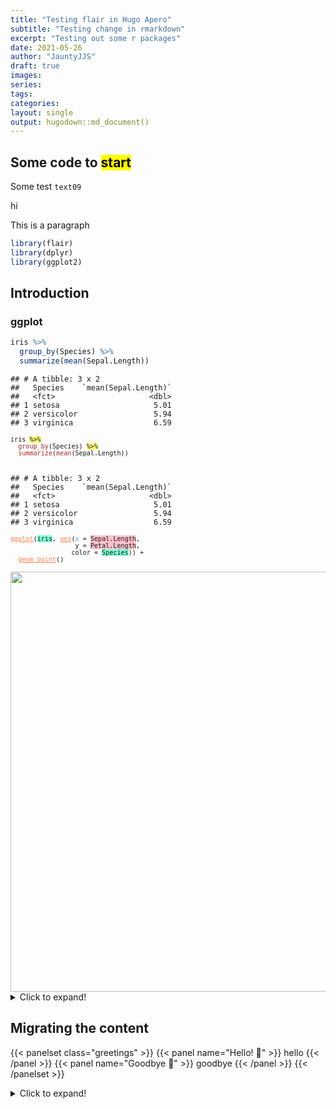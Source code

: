 ```yaml
---
title: "Testing flair in Hugo Apero"
subtitle: "Testing change in rmarkdown"
excerpt: "Testing out some r packages"
date: 2021-05-26
author: "JauntyJJS"
draft: true
images:
series:
tags:
categories:
layout: single
output: hugodown::md_document()
---
```

<script src="{{< blogdown/postref >}}index_files/clipboard/clipboard.min.js"></script>
<link href="{{< blogdown/postref >}}index_files/xaringanExtra-clipboard/xaringanExtra-clipboard.css" rel="stylesheet" />
<script src="{{< blogdown/postref >}}index_files/xaringanExtra-clipboard/xaringanExtra-clipboard.js"></script>
<script>window.xaringanExtraClipboard(null, {"button":"<i class=\"fa fa-clipboard\"><\/i> Copy Code","success":"<i class=\"fa fa-check\" style=\"color: #90BE6D\"><\/i> Copied!","error":"Press Ctrl+C to Copy"})</script>
<link href="{{< blogdown/postref >}}index_files/font-awesome/css/all.css" rel="stylesheet" />
<link href="{{< blogdown/postref >}}index_files/font-awesome/css/v4-shims.css" rel="stylesheet" />






## Some code to <mark class="black_red">start</mark>

Some test `text09` 

hi <i class="fas fa-hands-helping"></i>

<p class="blue">This is a paragraph</p>


```r
library(flair)
library(dplyr)
library(ggplot2)
```

## Introduction

### ggplot


```r
iris %>%
  group_by(Species) %>%
  summarize(mean(Sepal.Length))
```

```
## # A tibble: 3 x 2
##   Species    `mean(Sepal.Length)`
##   <fct>                     <dbl>
## 1 setosa                     5.01
## 2 versicolor                 5.94
## 3 virginica                  6.59
```


<pre><code class='language-r'><code>iris <span style="background-color:#ffff7f">%>%</span><br>&nbsp;&nbsp;<span style="color:brown">group_by</span>(Species) <span style="background-color:#ffff7f">%>%</span><br>&nbsp;&nbsp;<span style="color:brown">summarize</span>(<span style="color:brown">mean</span>(Sepal.Length))</code></code></pre>

```

## # A tibble: 3 x 2
##   Species    `mean(Sepal.Length)`
##   <fct>                     <dbl>
## 1 setosa                     5.01
## 2 versicolor                 5.94
## 3 virginica                  6.59

```





<pre><code class='language-r'><code><span style="color:Coral;text-decoration:underline">ggplot</span>(<span style="background-color:Aquamarine">iris</span>, <span style="color:Coral;text-decoration:underline">aes</span>(<span style="color:CornflowerBlue">x</span> = <span style="background-color:Aquamarine"><span style="background-color:pink">Sepal.Length</span></span>, <br>&nbsp;&nbsp;&nbsp;&nbsp;&nbsp;&nbsp;&nbsp;&nbsp;&nbsp;&nbsp;&nbsp;&nbsp;&nbsp;&nbsp;&nbsp;&nbsp;&nbsp;y = <span style="background-color:Aquamarine"><span style="background-color:pink">Petal.Length</span></span>, <br>&nbsp;&nbsp;&nbsp;&nbsp;&nbsp;&nbsp;&nbsp;&nbsp;&nbsp;&nbsp;&nbsp;&nbsp;&nbsp;&nbsp;&nbsp;&nbsp;color = <span style="background-color:Aquamarine">Species</span>)) +<br>&nbsp;&nbsp;<span style="color:Coral;text-decoration:underline">geom_point</span>()</code></code></pre>


<img src="{{< blogdown/postref >}}index_files/figure-html/how_to_ggplot-flaired-1.png" width="672" style="display: block; margin: auto;" />

<details>
  <summary>Click to expand!</summary>


```r
mtcars[1:5, "mpg"]
```

```
## [1] 21.0 21.0 22.8 21.4 18.7
```

</details>

## Migrating the content


{{< panelset class="greetings" >}}
{{< panel name="Hello! :wave:" >}}
  hello
{{< /panel >}}
{{< panel name="Goodbye :dash:" >}}
  goodbye
{{< /panel >}}
{{< /panelset >}}


<details>
  <summary>Click to expand!</summary>
  
```r
    ― Checking netlify.toml...
    ○ Found HUGO_VERSION = 0.82.1 in [build] context of netlify.toml.
    | Checking that Netlify & local Hugo versions match...
    | Mismatch found:  blogdown is using Hugo version (0.69.2) to build site locally.  Netlify is using Hugo version (0.82.1) to build site.
    ● [TODO] Option 1: Change HUGO_VERSION = "0.69.2" in netlify.toml to match local version.
    ● [TODO] Option 2: Use blogdown::install_hugo("0.82.1") to match Netlify version, and set options(blogdown.hugo.version = "0.82.1") in .Rprofile to pin this Hugo version (also remember to restart R).
    | Checking that Netlify & local Hugo publish directories match...
    ○ Good to go - blogdown and Netlify are using the same publish directory: public
    ― Check complete: netlify.toml
```

</details>

